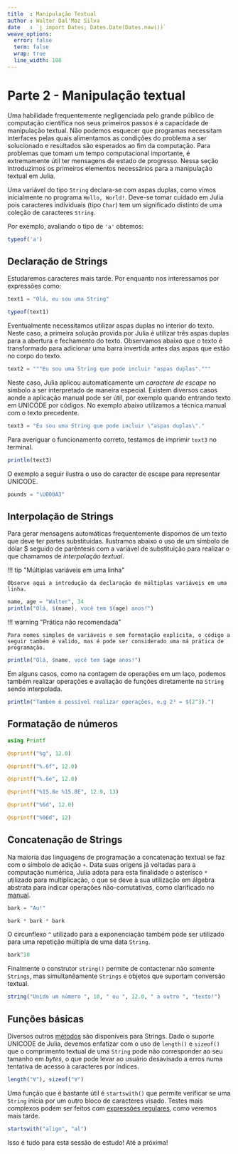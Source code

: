 ```yaml
---
title  : Manipulação Textual
author : Walter Dal'Maz Silva
date   : `j import Dates; Dates.Date(Dates.now())`
weave_options:
  error: false
  term: false
  wrap: true
  line_width: 100
---
```


# Parte 2 - Manipulação textual

Uma habilidade frequentemente negligenciada pelo grande público de computação científica nos seus primeiros passos é a capacidade de manipulação textual. Não podemos esquecer que programas necessitam interfaces pelas quais alimentamos as condições do problema a ser solucionado e resultados são esperados ao fim da computação. Para problemas que tomam um tempo computacional importante, é extremamente útil ter mensagens de estado de progresso. Nessa seção introduzimos os primeiros elementos necessários para a manipulação textual em Julia.

Uma variável do tipo `String` declara-se com aspas duplas, como vimos inicialmente no programa `Hello, World!`. Deve-se tomar cuidado em Julia pois caracteres individuais (tipo `Char`) tem um significado distinto de uma coleção de caracteres `String`.

Por exemplo, avaliando o tipo de `'a'` obtemos:

```julia
typeof('a')
```

## Declaração de Strings

Estudaremos caracteres mais tarde. Por enquanto nos interessamos por expressões como:

```julia
text1 = "Olá, eu sou uma String"

typeof(text1)
```

Eventualmente necessitamos utilizar aspas duplas no interior do texto. Neste caso, a primeira solução provida por Julia é utilizar três aspas duplas para a abertura e fechamento do texto. Observamos abaixo que o texto é transformado para adicionar uma barra invertida antes das aspas que estão no corpo do texto.

```julia
text2 = """Eu sou uma String que pode incluir "aspas duplas"."""
```

Neste caso, Julia aplicou automaticamente um *caractere de escape* no símbolo a ser interpretado de maneira especial. Existem diversos casos aonde a aplicação manual pode ser útil, por exemplo quando entrando texto em UNICODE por códigos. No exemplo abaixo utilizamos a técnica manual com o texto precedente.

```julia
text3 = "Eu sou uma String que pode incluir \"aspas duplas\"."
```

Para averiguar o funcionamento correto, testamos de imprimir `text3` no terminal.

```julia
println(text3)
```

O exemplo a seguir ilustra o uso do caracter de escape para representar UNICODE.

```julia
pounds = "\U000A3"
```

## Interpolação de Strings

Para gerar mensagens automáticas frequentemente dispomos de um texto que deve ter partes substituidas. Ilustramos abaixo o uso de um símbolo de dólar $ seguido de parêntesis com a variável de substituição para realizar o que chamamos de *interpolação textual*.

!!! tip "Múltiplas variáveis em uma linha"

    Observe aqui a introdução da declaração de múltiplas variáveis em uma linha.

```julia
name, age = "Walter", 34
println("Olá, $(name), você tem $(age) anos!")
```


!!! warning "Prática não recomendada"

    Para nomes simples de variáveis e sem formatação explícita, o código a seguir também é valido, mas é pode ser considerado uma má prática de programação.

```julia
println("Olá, $name, você tem $age anos!")
```

Em alguns casos, como na contagem de operações em um laço, podemos também realizar operações e avaliação de funções diretamente na `String` sendo interpolada.

```julia
println("Também é possível realizar operações, e.g 2³ = $(2^3).")
```

## Formatação de números

```julia
using Printf

@sprintf("%g", 12.0)

@sprintf("%.6f", 12.0)

@sprintf("%.6e", 12.0)

@sprintf("%15.8e %15.8E", 12.0, 13)

@sprintf("%6d", 12.0)

@sprintf("%06d", 12)
```

## Concatenação de Strings

Na maioria das linguagens de programação a concatenação textual se faz com o símbolo de adição `+`. Data suas origens já voltadas para a computação numérica, Julia adota para esta finalidade o asterísco `*` utilizado para multiplicação, o que se deve à sua utilização em álgebra abstrata para indicar operações não-comutativas, como clarificado no [manual](https://docs.julialang.org/en/v1/manual/strings/#man-concatenation).

```julia
bark = "Au!"

bark * bark * bark
```

O circunflexo `^` utilizado para a exponenciação também pode ser utilizado para uma repetição múltipla de uma data `String`.

```julia
bark^10
```

Finalmente o construtor `string()` permite de contactenar não somente `Strings`, mas simultanêamente `Strings` e objetos que suportam conversão textual.

```julia
string("Unido um número ", 10, " ou ", 12.0, " a outro ", "texto!")
```

## Funções básicas

Diversos outros [métodos](https://docs.julialang.org/en/v1/base/strings/) são disponíveis para Strings. Dado o suporte UNICODE de Julia, devemos enfatizar com o uso de `length()` e `sizeof()` que o comprimento textual de uma `String` pode não corresponder ao seu tamanho em *bytes*, o que pode levar ao usuário desavisado a erros numa tentativa de acesso à caracteres por índices.

```julia
length("∀"), sizeof("∀")
```

Uma função que é bastante útil é `startswith()` que permite verificar se uma `String` inicia por um outro bloco de caracteres visado. Testes mais complexos podem ser feitos com [expressões regulares](https://docs.julialang.org/en/v1/base/strings/#Base.Regex), como veremos mais tarde.

```julia
startswith("align", "al")
```

Isso é tudo para esta sessão de estudo! Até a próxima!
